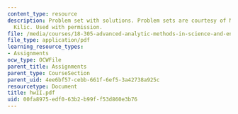 ```yaml
---
content_type: resource
description: Problem set with solutions. Problem sets are courtesy of Mustafa Sabri
  Kilic. Used with permission.
file: /media/courses/18-305-advanced-analytic-methods-in-science-and-engineering-fall-2004/00fa8975edf063b2b99ff53d860e3b76_hwII.pdf
file_type: application/pdf
learning_resource_types:
- Assignments
ocw_type: OCWFile
parent_title: Assignments
parent_type: CourseSection
parent_uid: 4ee6bf57-cebb-661f-6ef5-3a42738a925c
resourcetype: Document
title: hwII.pdf
uid: 00fa8975-edf0-63b2-b99f-f53d860e3b76
---
```

